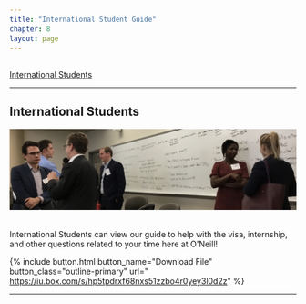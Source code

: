 ```yaml
---
title: "International Student Guide"
chapter: 8
layout: page
---
```

<a name="nav"></a>
---
[International Students](#international-students) &nbsp; &nbsp;


---
## International Students
 <img src="images/career-8.png"/> &nbsp; &nbsp;  
 
 International Students can view our guide to help with the visa, internship, and other questions related to your time here at O'Neill! 
 
 
 {% include button.html button_name="Download File" button_class="outline-primary" url=" https://iu.box.com/s/hp5tpdrxf68nxs51zzbo4r0yey3l0d2z" %}
 


---
